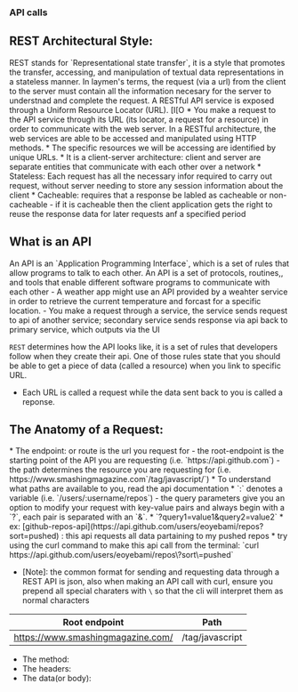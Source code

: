 <h3>API calls</h3>

<h2>REST Architectural Style:</h2>
REST stands for `Representational state transfer`, it is a style that promotes the transfer, accessing, and manipulation of textual data representations in a stateless manner. In laymen's terms, the request (via a url) from the client to the server must contain all the information necesary for the server to understnad and complete the request. A RESTful API service is exposed through a Uniform Resource Locator (URL). [I[O
  * You make a request to the API service through its URL (its locator, a request for a resource) in order to communicate with the web server. 
In a RESTful architecture, the web services are able to be accessed and manipulated using HTTP methods. 
  * The specific resources we will be accessing are identified by unique URLs. 
  * It is a client-server architecture: client and server are separate entities that communicate with each other over a network
  * Stateless: Each request has all the necessary infor required to carry out request, without server needing to store any session information about the client 
  * Cacheable: requires that a response be labled as cacheable or non-cacheable
    - if it is cacheable then the client application gets the right to reuse the response data for later requests anf a specified period

<h2>What is an API</h2>
An API is an `Application Programming Interface`, which is a set of rules that allow programs to talk to each other. An API is a set of protocols, routines,, and tools that enable different software programs to communicate with each other
  - A weather app might use an API provided by a weahter service in order to retrieve the current temperature and forcast for a specific location.
  - You make a request through a service, the service sends request to api of another service; secondary service sends response via api back to primary service, which outputs via the UI

`REST` determines how the API looks like, it is a set of rules that developers follow when they create their api. One of those rules state that you should be able to get a piece of data (called a resource) when you link to specific URL. 
  - Each URL is called a request while the data sent back to you is called a reponse. 

<h2>The Anatomy of a Request:</h2>
* The endpoint: or route is the url you request for 
  - the root-endpoint is the starting point of the API you are requesting (i.e. `https://api.github.com`)
  - the path determines the resource you are requesting for (i.e. https://www.smashingmagazine.com`/tag/javascript/`)
    * To understand what paths are available to you, read the api documentation
    * `:` denotes a variable (i.e. `/users/:username/repos`)
  - the query parameters give you an option to modify your request with key-value pairs and always begin with a `?`, each pair is separated with an `&`.
    * `?query1=value1&query2=value2`
    * ex: [github-repos-api](https://api.github.com/users/eoyebami/repos?sort=pushed) : this api requests all data partaining to my pushed repos
    * try using the curl command to make this api call from the terminal: `curl https://api.github.com/users/eoyebami/repos\?sort\=pushed`
   
* [Note]: the common format for sending and requesting data through a REST API is json, also when making an API call with curl, ensure you prepend all special charaters with `\` so that the cli will interpret them as normal characters

| Root endpoint                     | Path            |
| ---                               | ---             |
| https://www.smashingmagazine.com/ | /tag/javascript |

* The method:
* The headers:
* The data(or body):
